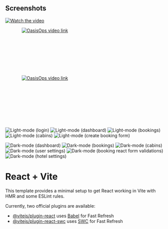 ## Screenshots
<!--[![OasisOps - Hotel Management Application for Admin](/react-kaleidoscope/oasisops/public/readmefileImages/1.png&title=5+things+I+wish+I+knew+before+studying+Computer+Science&lang=en&timestamp=1636628400&background_color=%230d1117&title_color=%23ffffff&stats_color=%23dedede&max_title_lines=1&width=250&border_radius=5&duration=436 "OasisOps - Hotel Management Application for Admin")]([https://youtu.be/Wjj21p3tvcg](https://youtu.be/Iw9FFzhvBKM)?si=b7QYksN87h0wsGpQ) -->

[![Watch the video](/react-kaleidoscope/oasisops/public/readmefileImages/1.png)]([https://www.youtube.com/embed/APOPm01BVrk](https://www.youtube.com/watch?v=Iw9FFzhvBKM))

<div align="center" style="width: 250px; height: 150px;">  <a href="https://youtu.be/fT2ByuLsdJU" target='_blank' ><img src="/react-kaleidoscope/oasisops/public/readmefileImages/6.png" alt="OasisOps video link"></a>
</div>
<div align="center" style="width: 250px; height: 150px;">
  <a href="https://youtu.be/fT2ByuLsdJU" target="_blank">
    <img src="/react-kaleidoscope/oasisops/public/readmefileImages/6.png" alt="OasisOps video link">
  </a>
</div>

![Light-mode (login)](/react-kaleidoscope/oasisops/public/readmefileImages/1.png)
![Light-mode (dashboard)](/react-kaleidoscope/oasisops/public/readmefileImages/2.png)
![Light-mode (bookings)](/react-kaleidoscope/oasisops/public/readmefileImages/3.png)
![Light-mode (cabins)](/react-kaleidoscope/oasisops/public/readmefileImages/4.png)
![Light-mode (create booking form)](/react-kaleidoscope/oasisops/public/readmefileImages/5.png)

![Dark-mode (dashboard)](/react-kaleidoscope/oasisops/public/readmefileImages/6.png)
![Dark-mode (bookings)](/react-kaleidoscope/oasisops/public/readmefileImages/7.png)
![Dark-mode (cabins)](/react-kaleidoscope/oasisops/public/readmefileImages/8.png)
![Dark-mode (user settings)](/react-kaleidoscope/oasisops/public/readmefileImages/9.png)
![Dark-mode (booking react form validations)](/react-kaleidoscope/oasisops/public/readmefileImages/10.png)
![Dark-mode (hotel settings)](/react-kaleidoscope/oasisops/public/readmefileImages/11.png)

# React + Vite

This template provides a minimal setup to get React working in Vite with HMR and some ESLint rules.

Currently, two official plugins are available:

- [@vitejs/plugin-react](https://github.com/vitejs/vite-plugin-react/blob/main/packages/plugin-react/README.md) uses [Babel](https://babeljs.io/) for Fast Refresh
- [@vitejs/plugin-react-swc](https://github.com/vitejs/vite-plugin-react-swc) uses [SWC](https://swc.rs/) for Fast Refresh
